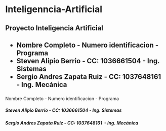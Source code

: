 # Inteligenncia-Artificial
<h2>Proyecto Inteligencia Artificial<h2/>
  <ul>
    <li>Nombre Completo      -      Numero identificacion  -  Programa</li>
    <li>Steven Alipio Berrio       -  CC: 1036661504       -      Ing. Sistemas</li>
    <li>Sergio Andres Zapata Ruiz  -   CC: 1037648161       -     Ing. Mecánica</li>
  </ul>
<h5></h5>Nombre Completo      -      Numero identificacion  -  Programa    </h5>    
<h5>Steven Alipio Berrio       -  CC: 1036661504       -      Ing. Sistemas </h5>  
<h5>Sergio Andres Zapata Ruiz  -   CC: 1037648161       -     Ing. Mecánica </h5>
